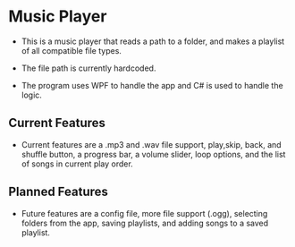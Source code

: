 # Music Player
* This is a music player that reads a path to a folder, and makes a playlist of all compatible file types.
* The file path is currently hardcoded.

* The program uses WPF to handle the app and C# is used to handle the logic.

## Current Features
* Current features are a .mp3 and .wav file support, play,skip, back, and shuffle button, a progress bar, a volume slider, loop options, and the list of songs in current play order.

## Planned Features
* Future features are a config file, more file support (.ogg), selecting folders from the app, saving playlists, and adding songs to a saved playlist.
